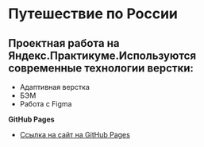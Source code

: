 # Путешествие по России

## Проектная работа на Яндекс.Практикуме.Используются современные технологии верстки:
* Адаптивная верстка
* БЭМ
* Работа с Figma

**GitHub Pages**

* [Ссылка на сайт на GitHub Pages](https://gulshatg.github.io/russian-travel/)